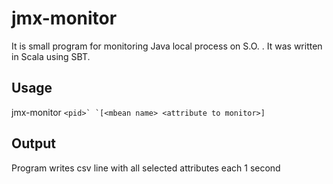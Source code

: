 jmx-monitor
===========

It is small program for monitoring Java local process on S.O. . It was written in Scala using SBT.

Usage
-----

jmx-monitor ``<pid>` `[<mbean name> <attribute to monitor>]``

Output
------

Program writes csv line with all selected attributes each 1 second